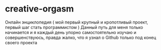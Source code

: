 # creative-orgasm
Онлайн энциклопедия ( мой первый крупный и кропотливый проект, первый шаг стать программистом )
Данный путь для меня только начинается и я каждый день упорно самостоятельно изучаю и совершенствуюсь, правда жалко, что я узнал о Github только под конец своего проекта

